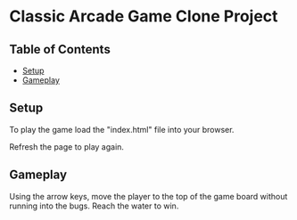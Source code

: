 # Classic Arcade Game Clone Project

## Table of Contents

- [Setup](#Setup)
- [Gameplay](#Gameplay)

## Setup

To play the game load the "index.html" file into your browser.

Refresh the page to play again.


## Gameplay

Using the arrow keys, move the player to the top of the game board without running into the bugs. Reach the water to win.
